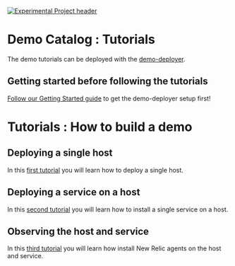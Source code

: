 [![Experimental Project header](https://github.com/newrelic/opensource-website/raw/master/src/images/categories/Experimental.png)](https://opensource.newrelic.com/oss-category/#experimental)

# Demo Catalog : Tutorials

The demo tutorials can be deployed with the [demo-deployer](https://github.com/newrelic/demo-deployer).

## Getting started before following the tutorials

[Follow our Getting Started guide](GETTING_STARTED.md) to get the demo-deployer setup first!

# Tutorials : How to build a demo

## Deploying a single host

In this [first tutorial](tutorial_provision_a_host) you will learn how to deploy a single host.

## Deploying a service on a host

In this [second tutorial](tutorial_install_a_service) you will learn how to install a single service on a host.

## Observing the host and service

In this [third tutorial](tutorial_instrument_host_and_service) you will learn how install New Relic agents on the host and service.

